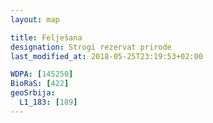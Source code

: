 ```yaml
---
layout: map

title: Felješana
designation: Strogi rezervat prirode
last_modified_at: 2018-05-25T23:19:53+02:00

WDPA: [145250]
BioRaS: [422]
geoSrbija:
  L1_183: [189]
---
```


